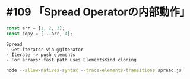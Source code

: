 # #109 「Spread Operatorの内部動作」

```javascript
const arr = [1, 2, 3];
const copy = [...arr, 4];
```

```text
Spread
- Get iterator via @@iterator
- Iterate -> push elements
- For arrays: fast path uses ElementsKind cloning
```

```bash
node --allow-natives-syntax --trace-elements-transitions spread.js
```
